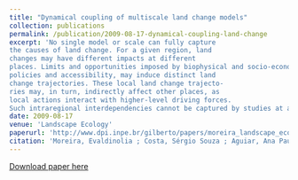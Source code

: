 ```yaml
---
title: "Dynamical coupling of multiscale land change models"
collection: publications
permalink: /publication/2009-08-17-dynamical-coupling-land-change
excerpt: 'No single model or scale can fully capture
the causes of land change. For a given region, land
changes may have different impacts at different
places. Limits and opportunities imposed by biophysical and socio-economic conditions, such as local
policies and accessibility, may induce distinct land
change trajectories. These local land change trajecto-
ries may, in turn, indirectly affect other places, as
local actions interact with higher-level driving forces.
Such intraregional interdependencies cannot be captured by studies at a single scale, calling for multiscale'
date: 2009-08-17
venue: 'Landscape Ecology'
paperurl: 'http://www.dpi.inpe.br/gilberto/papers/moreira_landscape_ecology_2009.pdf'
citation: 'Moreira, Evaldinolia ; Costa, Sérgio Souza ; Aguiar, Ana Paula ; Câmara, Gilberto ; Carneiro, Tiago . Dynamical coupling of multiscale land change models. Landscape Ecology, p. ., 2009. '
---
```



[Download paper here]()
